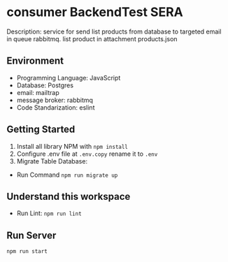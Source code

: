 # consumer BackendTest SERA
Description: service for send list products from database to targeted email in queue rabbitmq. list product in attachment products.json

## Environment
- Programming Language: JavaScript
- Database: Postgres
- email: mailtrap
- message broker: rabbitmq
- Code Standarization: eslint

## Getting Started
1. Install all library NPM with `npm install`
2. Configure .env file at `.env.copy` rename it to `.env`
3. Migrate Table Database:
  - Run Command `npm run migrate up` 

## Understand this workspace
- Run Lint: `npm run lint`

## Run Server

`npm run start`

